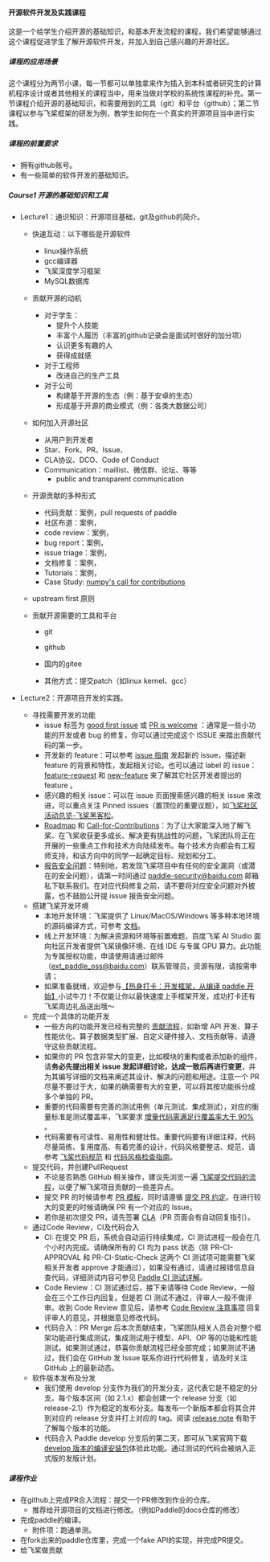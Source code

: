 

#### 开源软件开发及实践课程

这是一个给学生介绍开源的基础知识，和基本开发流程的课程，我们希望能够通过这个课程促进学生了解开源软件开发，并加入到自己感兴趣的开源社区。

##### 课程的应用场景

这个课程分为两节小课，每一节都可以单独拿来作为插入到本科或者研究生的计算机程序设计或者其他相关的课程当中，用来当做对学校的系统性课程的补充。第一节课程介绍开源的基础知识，和需要用到的工具（git）和平台（github）；第二节课程以参与飞桨框架的研发为例，教学生如何在一个真实的开源项目当中进行实践。

##### 课程的前置要求

- 拥有github账号。
- 有一些简单的软件开发的基础知识。

##### Course1 开源的基础知识和工具

- Lecture1：通识知识：开源项目基础，git及github的简介。
    - 快速互动：以下哪些是开源软件
        - linux操作系统
        - gcc编译器
        - 飞桨深度学习框架
        - MySQL数据库
    - 贡献开源的动机
        - 对于学生：
            - 提升个人技能
            - 丰富个人履历（丰富的github记录会是面试时很好的加分项）
            - 认识更多有趣的人
            - 获得成就感
        - 对于工程师
            - 改进自己的生产工具
        - 对于公司
            - 构建基于开源的生态（例：基于安卓的生态）
            - 形成基于开源的商业模式（例：各类大数据公司）
    - 如何加入开源社区
        - 从用户到开发者
        - Star、Fork、PR、Issue、
        - CLA协议、DCO、Code of Conduct
        - Communication：maillist、微信群、论坛、等等
            - public and transparent communication
    - 开源贡献的多种形式
        - 代码贡献：案例，pull requests of paddle
        - 社区布道：案例，
        - code review：案例，
        - bug report：案例，
        - issue triage：案例，
        - 文档修复：案例，
        - Tutorials：案例，
        - Case Study: [numpy's call for contributions](https://github.com/numpy/numpy/blob/main/README.md#call-for-contributions)
    
    
    - upstream first 原则
    
    - 贡献开源需要的工具和平台
    
      - git
    
      - github
    
      - 国内的gitee
    
      - 其他方式：提交patch（如linux kernel、gcc）
    


- Lecture2：开源项目开发的实践。

  - 寻找需要开发的功能
    - issue 标签为 [good first issue](https://github.com/PaddlePaddle/Paddle/labels/good%20first%20issue) 或 [PR is welcome](https://github.com/PaddlePaddle/Paddle/labels/PR%20is%20welcome) ：通常是一些小功能的开发或者 bug 的修复，你可以通过完成这个 ISSUE 来踏出贡献代码的第一步。
    - 开发新的 feature：可以参考 [issue 指南](https://github.com/PaddlePaddle/Paddle/issues/41281) 发起新的 issue，描述新 feature 的背景和特性，发起相关讨论。也可以通过 label 的 issue：[feature-request](https://github.com/PaddlePaddle/Paddle/labels/type%2Ffeature-request) 和 [new-feature](https://github.com/PaddlePaddle/Paddle/labels/type%2Fnew-feature) 来了解其它社区开发者提出的 feature 。
    - 感兴趣的相关 issue：可以在 issue 页面搜索感兴趣的相关 issue 来改进，可以重点关注 Pinned issues（置顶位的重要议题），如[飞桨社区活动总览-飞桨黑客松](https://github.com/PaddlePaddle/Paddle/issues/42410)。
    - [Roadmap](https://github.com/PaddlePaddle/Paddle/issues/42571) 和 [Call-for-Contributions](https://github.com/PaddlePaddle/community/blob/master/pfcc/call-for-contributions/README.md)：为了让大家能深入地了解飞桨、在飞桨收获更多成长、解决更有挑战性的问题，飞桨团队将正在开展的一些重点工作和技术方向陆续发布。每个技术方向都会有工程师支持，和该方向中的同学一起确定目标、规划和分工。
    - [报告安全问题](https://github.com/PaddlePaddle/Paddle/blob/develop/SECURITY_cn.md)：特别地，若发现飞桨项目中有任何的安全漏洞（或潜在的安全问题），请第一时间通过 paddle-security@baidu.com 邮箱私下联系我们。在对应代码修复之前，请不要将对应安全问题对外披露，也不鼓励公开提 issue 报告安全问题。
  - 搭建飞桨开发环境
    - 本地开发环境：飞桨提供了 Linux/MacOS/Windows 等多种本地环境的源码编译方式，可参考 [文档](https://www.paddlepaddle.org.cn/documentation/docs/zh/install/compile/fromsource.html)。
    - 线上开发环境：为解决资源和环境等前置难题，百度飞桨 AI Studio 面向社区开发者提供飞桨镜像环境、在线 IDE 与专属 GPU 算力。此功能为专属授权功能，申请使用请通过邮件（ext_paddle_oss@baidu.com）联系管理员，资源有限，请按需申请；
    - 如果准备就绪，欢迎参与[【热身打卡：开发框架，从编译 paddle 开始】](https://www.paddlepaddle.org.cn/contributionguide?docPath=hackathon_warming_up_cn)小试牛刀！不仅能让你以最快速度上手框架开发，成功打卡还有飞桨周边礼品送出哦～
  - 完成一个具体的功能开发
    - 一些方向的功能开发已经有完整的 [贡献流程](https://www.paddlepaddle.org.cn/documentation/docs/zh/develop/dev_guides/index_cn.html)，如新增 API 开发、算子性能优化、算子数据类型扩展、自定义硬件接入、文档贡献等，请遵守这些贡献流程。
    - 如果你的 PR 包含非常大的变更，比如模块的重构或者添加新的组件，请**务必先提出相关 issue 发起详细讨论，达成一致后再进行变更**，并为其编写详细的文档来阐述其设计、解决的问题和用途。注意一个 PR 尽量不要过于大，如果的确需要有大的变更，可以将其按功能拆分成多个单独的 PR。
    - 重要的代码需要有完善的测试用例（单元测试、集成测试），对应的衡量标准是测试覆盖率，飞桨要求 [增量代码需满足行覆盖率大于 90%](https://www.paddlepaddle.org.cn/documentation/docs/zh/develop/dev_guides/git_guides/paddle_ci_manual_cn.html#pr-ci-coverage) 。
    - 代码需要有可读性、易用性和健壮性。重要代码要有详细注释，代码尽量简练、复用度高、有着完善的设计，代码风格要整洁、规范，请参考 [飞桨代码规范](https://www.paddlepaddle.org.cn/documentation/docs/zh/develop/dev_guides/style_guides_cn.html) 和 [代码风格检查指南](https://www.paddlepaddle.org.cn/documentation/docs/zh/develop/dev_guides/git_guides/codestyle_check_guide_cn.html)。
  - 提交代码，并创建PullRequest
    - 不论是否熟悉 GitHub 相关操作，建议先浏览一遍 [飞桨提交代码的流程](https://www.paddlepaddle.org.cn/documentation/docs/zh/develop/dev_guides/code_contributing_path_cn.html)，以便了解飞桨项目贡献的一些差异点。
    - 提交 PR 的时候请参考 [PR 模板](https://raw.githubusercontent.com/PaddlePaddle/Paddle/develop/.github/PULL_REQUEST_TEMPLATE.md)，同时请遵循 [提交 PR 约定](https://www.paddlepaddle.org.cn/documentation/docs/zh/develop/dev_guides/code_contributing_path_cn.html#span-id-caution1-pr-span)。在进行较大的变更的时候请确保 PR 有一个对应的 Issue。
    - 若你是初次提交 PR，请先签署 [CLA](https://www.paddlepaddle.org.cn/documentation/docs/zh/develop/dev_guides/code_contributing_path_cn.html#cla)（PR 页面会有自动回复指引）。
  - 通过Code Review，CI及代码合入
    - CI: 在提交 PR 后，系统会自动运行持续集成，CI 测试进程一般会在几个小时内完成。请确保所有的 CI 均为 pass 状态（除 PR-CI-APPROVAL 和 PR-CI-Static-Check 这两个 CI 测试项可能需要飞桨相关开发者 approve 才能通过），如果没有通过，请通过报错信息自查代码，详细测试内容可参见 [Paddle CI 测试详解](https://www.paddlepaddle.org.cn/documentation/docs/zh/develop/git_guides/paddle_ci_manual_cn.html)。 
    - Code Review：CI 测试通过后，接下来请等待 Code Review，一般会在三个工作日内回复。但是若 CI 测试不通过，评审人一般不做评审。收到 Code Review 意见后，请参考 [Code Review 注意事项](https://www.paddlepaddle.org.cn/documentation/docs/zh/develop/dev_guides/code_contributing_path_cn.html#CodeReview) 回复评审人的意见，并根据意见修改代码。
    - 代码合入：PR Merge 后本次贡献结束，飞桨团队相关人员会对整个框架功能进行集成测试，集成测试用于模型、API、OP 等的功能和性能测试。如果测试通过，恭喜你贡献流程已经全部完成；如果测试不通过，我们会在 GitHub 发 Issue 联系你进行代码修复，请及时关注 GitHub 上的最新动态。
  - 软件版本发布及分发
    -  我们使用 develop 分支作为我们的开发分支，这代表它是不稳定的分支。每个版本区间（如 2.1.x）都会创建一个 release 分支（如 release-2.1）作为稳定的发布分支。每发布一个新版本都会将其合并到对应的 release 分支并打上对应的 tag。阅读 [release note](https://github.com/PaddlePaddle/Paddle/releases) 有助于了解每个版本的功能。
    - 代码合入 Paddle develop 分支后的第二天，即可从飞桨官网下载 [develop 版本的编译安装包](https://www.paddlepaddle.org.cn/install/quick?docurl=/documentation/docs/zh/develop/install/pip/linux-pip.html)体验此功能。通过测试的代码会被纳入正式版的发版计划。
    

##### 课程作业

- 在github上完成PR合入流程：提交一个PR修改到作业的仓库。
    - 推荐给开源项目的文档进行修改。（例如Paddle的docs仓库的修改）
- 完成paddle的编译。
    - 附件项：跑通单测。
- 在fork出来的paddle仓库里，完成一个fake API的实现，并完成PR提交。
- 给飞桨做贡献
